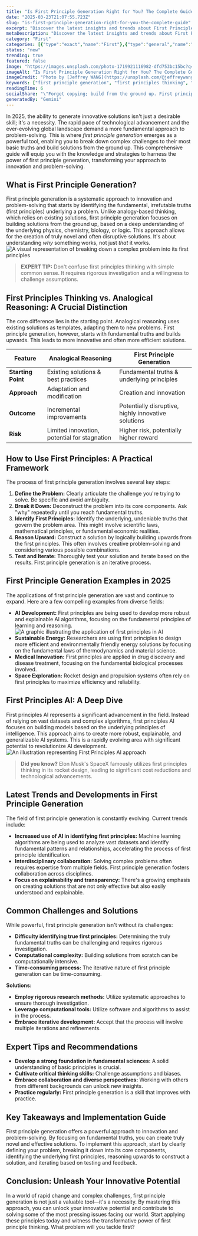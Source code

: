 ```yaml
---
title: "Is First Principle Generation Right for You? The Complete Guide"
date: "2025-03-23T21:07:55.723Z"
slug: "is-first-principle-generation-right-for-you-the-complete-guide"
excerpt: "Discover the latest insights and trends about First Principle Generation. This comprehensive guide covers everything you need to know about First Principle Generation in 2025."
metaDescription: "Discover the latest insights and trends about First Principle Generation. This comprehensive guide covers everything you need to know about First Principle..."
category: "First"
categories: [{"type":"exact","name":"First"},{"type":"general","name":"Engineering"},{"type":"medium","name":"AI Development"},{"type":"specific","name":"Generative Models"},{"type":"niche","name":"Diffusion Models"}]
status: "new"
trending: true
featured: false
image: "https://images.unsplash.com/photo-1719921116982-dfd753bc15bc?q=85&w=1200&fit=max&fm=webp&auto=compress"
imageAlt: "Is First Principle Generation Right for You? The Complete Guide"
imageCredit: "Photo by [Jeffrey WANG](https://unsplash.com/@jeffreywang) on Unsplash"
keywords: ["first principle generation", "first principles thinking", "first principles problem solving", "first principles innovation", "first principles AI", "first principles generation examples", "how to use first principles", "first principles consulting services", "first principles framework", "learn first principles generation"]
readingTime: 6
socialShare: "\"Forget copying; build from the ground up. First principle generation isn't just about problem-solving; it's about unlocking radical innovation.\""
generatedBy: "Gemini"
---
```




In 2025, the ability to generate innovative solutions isn't just a desirable skill; it's a necessity.  The rapid pace of technological advancement and the ever-evolving global landscape demand a more fundamental approach to problem-solving.  This is where *first principle generation* emerges as a powerful tool, enabling you to break down complex challenges to their most basic truths and build solutions from the ground up.  This comprehensive guide will equip you with the knowledge and strategies to harness the power of first principle generation, transforming your approach to innovation and problem-solving.

## What is First Principle Generation?

First principle generation is a systematic approach to innovation and problem-solving that starts by identifying the fundamental, irrefutable truths (first principles) underlying a problem. Unlike analogy-based thinking, which relies on existing solutions, first principle generation focuses on building solutions from the ground up, based on a deep understanding of the underlying physics, chemistry, biology, or logic. This approach allows for the creation of truly novel and often disruptive solutions.  It's about understanding *why* something works, not just *that* it works. ![A visual representation of breaking down a complex problem into its first principles](https://images.unsplash.com/photo-1719921116982-dfd753bc15bc?q=85&w=1200&fit=max&fm=webp&auto=compress)

> **EXPERT TIP:**  Don't confuse first principles thinking with simple common sense. It requires rigorous investigation and a willingness to challenge assumptions.

## First Principles Thinking vs. Analogical Reasoning: A Crucial Distinction

The core difference lies in the starting point. Analogical reasoning uses existing solutions as templates, adapting them to new problems.  First principle generation, however, starts with fundamental truths and builds upwards.  This leads to more innovative and often more efficient solutions.

| Feature          | Analogical Reasoning                               | First Principle Generation                              |
|-----------------|----------------------------------------------------|-------------------------------------------------------|
| **Starting Point** | Existing solutions & best practices                | Fundamental truths & underlying principles             |
| **Approach**     | Adaptation and modification                        | Creation and innovation                               |
| **Outcome**       | Incremental improvements                           | Potentially disruptive, highly innovative solutions    |
| **Risk**         | Limited innovation, potential for stagnation        | Higher risk, potentially higher reward                 |

## How to Use First Principles: A Practical Framework

The process of first principle generation involves several key steps:

1. **Define the Problem:** Clearly articulate the challenge you're trying to solve.  Be specific and avoid ambiguity.
2. **Break it Down:** Deconstruct the problem into its core components.  Ask "why" repeatedly until you reach fundamental truths.
3. **Identify First Principles:**  Identify the underlying, undeniable truths that govern the problem area. This might involve scientific laws, mathematical principles, or fundamental economic realities.
4. **Reason Upward:**  Construct a solution by logically building upwards from the first principles. This often involves creative problem-solving and considering various possible combinations.
5. **Test and Iterate:** Thoroughly test your solution and iterate based on the results.  First principle generation is an iterative process.

## First Principle Generation Examples in 2025

The applications of first principle generation are vast and continue to expand.  Here are a few compelling examples from diverse fields:

* **AI Development:**  First principles are being used to develop more robust and explainable AI algorithms, focusing on the fundamental principles of learning and reasoning. ![A graphic illustrating the application of first principles in AI](https://images.unsplash.com/photo-1719921124438-ee2506406a75?q=85&w=1200&fit=max&fm=webp&auto=compress)
* **Sustainable Energy:**  Researchers are using first principles to design more efficient and environmentally friendly energy solutions by focusing on the fundamental laws of thermodynamics and material science.
* **Medical Innovation:**  First principles are applied in drug discovery and disease treatment, focusing on the fundamental biological processes involved.
* **Space Exploration:**  Rocket design and propulsion systems often rely on first principles to maximize efficiency and reliability.

##  First Principles AI: A Deep Dive

First principles AI represents a significant advancement in the field. Instead of relying on vast datasets and complex algorithms, first principles AI focuses on building models based on the underlying principles of intelligence. This approach aims to create more robust, explainable, and generalizable AI systems.  This is a rapidly evolving area with significant potential to revolutionize AI development. ![An illustration representing First Principles AI approach](https://images.unsplash.com/photo-1719921080844-9ef0761a5e9a?q=85&w=1200&fit=max&fm=webp&auto=compress)

> **Did you know?**  Elon Musk's SpaceX famously utilizes first principles thinking in its rocket design, leading to significant cost reductions and technological advancements.

##  Latest Trends and Developments in First Principle Generation

The field of first principle generation is constantly evolving.  Current trends include:

* **Increased use of AI in identifying first principles:**  Machine learning algorithms are being used to analyze vast datasets and identify fundamental patterns and relationships, accelerating the process of first principle identification.
* **Interdisciplinary collaboration:**  Solving complex problems often requires expertise from multiple fields.  First principle generation fosters collaboration across disciplines.
* **Focus on explainability and transparency:**  There's a growing emphasis on creating solutions that are not only effective but also easily understood and explainable.

## Common Challenges and Solutions

While powerful, first principle generation isn't without its challenges:

* **Difficulty identifying true first principles:**  Determining the truly fundamental truths can be challenging and requires rigorous investigation.
* **Computational complexity:**  Building solutions from scratch can be computationally intensive.
* **Time-consuming process:**  The iterative nature of first principle generation can be time-consuming.

**Solutions:**

* **Employ rigorous research methods:**  Utilize systematic approaches to ensure thorough investigation.
* **Leverage computational tools:**  Utilize software and algorithms to assist in the process.
* **Embrace iterative development:**  Accept that the process will involve multiple iterations and refinements.

## Expert Tips and Recommendations

* **Develop a strong foundation in fundamental sciences:**  A solid understanding of basic principles is crucial.
* **Cultivate critical thinking skills:**  Challenge assumptions and biases.
* **Embrace collaboration and diverse perspectives:**  Working with others from different backgrounds can unlock new insights.
* **Practice regularly:**  First principle generation is a skill that improves with practice.

## Key Takeaways and Implementation Guide

First principle generation offers a powerful approach to innovation and problem-solving. By focusing on fundamental truths, you can create truly novel and effective solutions.  To implement this approach, start by clearly defining your problem, breaking it down into its core components, identifying the underlying first principles, reasoning upwards to construct a solution, and iterating based on testing and feedback.

## Conclusion: Unleash Your Innovative Potential

In a world of rapid change and complex challenges, first principle generation is not just a valuable tool—it's a necessity. By mastering this approach, you can unlock your innovative potential and contribute to solving some of the most pressing issues facing our world.  Start applying these principles today and witness the transformative power of first principle thinking.  What problem will you tackle first?

